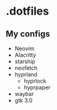 # .dotfiles
## My configs
- Neovim
- Alacritty
- starship
- neofetch
- hyprland
    - hyprlock
    - hyprpaper
- waybar
- gtk 3.0
